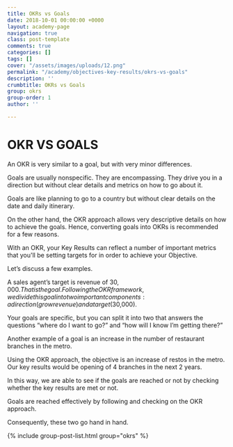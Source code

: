```yaml
---
title: OKRs vs Goals
date: 2018-10-01 00:00:00 +0000
layout: academy-page
navigation: true
class: post-template
comments: true
categories: []
tags: []
cover: "/assets/images/uploads/12.png"
permalink: "/academy/objectives-key-results/okrs-vs-goals"
description: ''
crumbtitle: OKRs vs Goals
group: okrs
group-order: 1
author: ''

---
```

# OKR VS GOALS

An OKR is very similar to a goal, but with very minor differences. 

Goals are usually nonspecific. They are encompassing. They drive you in a direction but without clear details and metrics on how to go about it.

Goals are like planning to go to a country but without clear details on the date and daily itinerary.

On the other hand, the OKR approach allows very descriptive details on how to achieve the goals. Hence, converting goals into OKRs is recommended for a few reasons.

With an OKR, your Key Results can reflect a number of important metrics that you'll be setting targets for in order to achieve your Objective.

Let’s discuss a few examples.

A sales agent’s target is revenue of $30,000. That is the goal. Following the OKR framework, we divide this goal into two important components: a direction (grow revenue) and a target ($30,000). 

Your goals are specific, but you can split it into two that answers the questions “where do I want to go?” and “how will I know I’m getting there?”

Another example of a goal is an increase in the number of restaurant branches in the metro. 

Using the OKR approach, the objective is an increase of restos in the metro. Our key results would be opening of 4 branches in the next 2 years.

In this way, we are able to see if the goals are reached or not by checking whether the key results are met or not. 

Goals are reached effectively by following and checking on the OKR approach.

Consequently, these two go hand in hand.

<div class='post-feed'>

{% include group-post-list.html group="okrs" %}

</div>
